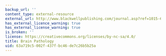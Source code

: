 ```yaml
---
backup_url: ''
content_type: external-resource
external_url: http://www.blackwellpublishing.com/journal.asp?ref=1015-6305&site=1
has_external_licence_warning: true
has_external_license_warning: true
is_broken: ''
license: https://creativecommons.org/licenses/by-nc-sa/4.0/
title: Brain Pathology
uid: 63a719c5-002f-437f-bc46-de7c26b5b25a
---
```

